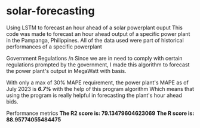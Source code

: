 # solar-forecasting
Using LSTM to forecast an hour ahead of a solar powerplant ouput
This code was made to forecast an hour ahead output of a specific power plant in the Pampanga, Philippines.
All of the data used were part of historical performances of a specific powerplant

Government Regulations /n
Since we are in need to comply with certain regulations prompted by the government,
I made this algorithm to forecast the power plant's output in MegaWatt with basis. 

With only a max of 30% MAPE requirement, the power plant's MAPE as of July 2023 is **_6.7%_** with the help of this program algorithm
Which means that using the program is really helpful in forecasting the plant's hour ahead bids.  

Performance metrics
**The R2 score is:  79.13479604623069**
**The R score is:  88.95774055484475**
